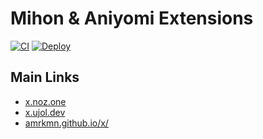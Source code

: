 # Mihon & Aniyomi Extensions

[![CI](https://github.com/amrkmn/yomi/actions/workflows/update.yml/badge.svg)](https://github.com/amrkmn/yomi/actions/workflows/update.yml) [![Deploy](https://github.com/amrkmn/yomi/actions/workflows/deploy.yml/badge.svg)](https://github.com/amrkmn/yomi/actions/workflows/deploy.yml)

## Main Links
- [x.noz.one](https://yomi.noz.one)
- [x.ujol.dev](https://yomi.ujol.dev)
- [amrkmn.github.io/x/](https://amrkmn.github.io/x/)